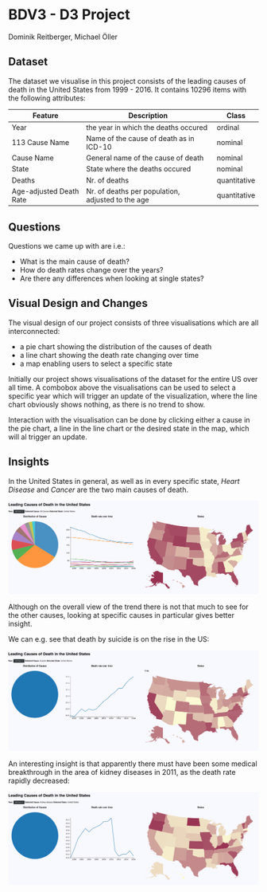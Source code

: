 # BDV3 - D3 Project

Dominik Reitberger, Michael Öller

## Dataset

The dataset we visualise in this project consists of the leading causes of death in the United States from 1999 - 2016.
It contains 10296 items with the following attributes:

| Feature | Description | Class |
| ------- | ----- | ---- |
| Year | the year in which the deaths occured | ordinal |
| 113 Cause Name | Name of the cause of death as in ICD-10 | nominal |
| Cause Name | General name of the cause of death | nominal |
| State | State where the deaths occured | nominal |
| Deaths | Nr. of deaths | quantitative |
| Age-adjusted Death Rate | Nr. of deaths per population, adjusted to the age | quantitative |

## Questions

Questions we came up with are i.e.:

* What is the main cause of death?
* How do death rates change over the years?
* Are there any differences when looking at single states?

## Visual Design and Changes

The visual design of our project consists of three visualisations which are all interconnected:

* a pie chart showing the distribution of the causes of death
* a line chart showing the death rate changing over time
* a map enabling users to select a specific state

Initially our project shows visualisations of the dataset for the entire US over all time.
A combobox above the visualisations can be used to select a specific year which will trigger an update of the visualization, where the line chart obviously shows nothing, as there is no trend to show.

Interaction with the visualisation can be done by clicking either a cause in the pie chart, a line in the line chart or the desired state in the map, which will al trigger an update.

## Insights

In the United States in general, as well as in every specific state, *Heart Disease* and *Cancer* are the two main causes of death.

![Overview](img/overview.png)

Although on the overall view of the trend there is not that much to see for the other causes, looking at specific causes in particular gives better insight.

We can e.g. see that death by suicide is on the rise in the US:

![Suicide](img/suicide.png)

An interesting insight is that apparently there must have been some medical breakthrough in the area of kidney diseases in 2011, as the death rate rapidly decreased:

![Kidney](img/kidney.png)
